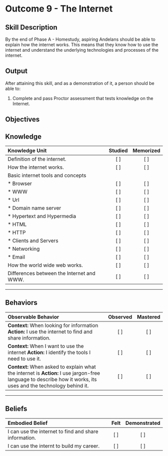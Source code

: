 # Outcome 9 - The Internet

**Skill Description**
----------
By the end of Phase A - Homestudy, aspiring Andelans should be able to explain how the internet works. This means that they know how to use the internet and understand the underlying technologies and processes of the internet.


**Output**
----------
After attaining this skill, and as a demonstration of it, a person should be able to:

1. Complete and pass Proctor assessment that tests knowledge on the Internet.


**Objectives**
----------


## **Knowledge**

| Knowledge Unit   |      Studied      | Memorized |
|:-------------|:------------------:|:--------:|
| Definition of the internet. | [ ] | [ ]  |
| How the internet works. | [ ] | [ ]  |
| Basic internet tools and concepts | | |
| * Browser    | [ ] | [ ]  |
| * WWW     | [ ] | [ ]  |
| * Url  | [ ] | [ ]  |
| * Domain name server     | [ ] | [ ]  |
| * Hypertext and Hypermedia     | [ ] | [ ]  |
| * HTML     | [ ] | [ ]  |
| * HTTP     | [ ] | [ ] |
| * Clients and Servers     | [ ] | [ ] |
| * Networking     | [ ] | [ ] |
| * Email  | [ ] | [ ] |
| How the world wide web works.  | [ ] | [ ] |
| Differences between the Internet and WWW.  | [ ] | [ ] |


----------


## **Behaviors**


| Observable Behavior   |      Observed      | Mastered |
|:-------------|:------------------:|:--------:|
| **Context:** When looking for information **Action:** I use the internet to find and share information. | [ ] | [ ]  |
| **Context:** When I want to use the internet **Action:** I identify the tools I need to use it. |   [ ]   |   [ ]  |
| **Context:** When asked to explain what the internet is **Action:** I use jargon-free language to describe how it works, its uses and the technology behind it.|   [ ]   |   [ ]  |



----------


## **Beliefs**

| Embodied Belief   |      Felt      | Demonstrated |
|:-------------|:------------------:|:--------:|
| I can use the internet to find and share information. | [ ] | [ ]  |
| I can use the internt to build my career. | [ ] | [ ]  |
